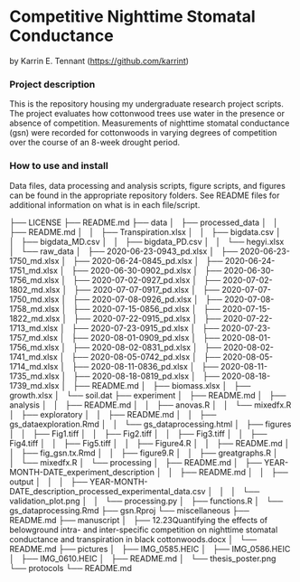 # Competitive Nighttime Stomatal Conductance
by Karrin E. Tennant (https://github.com/karrint)

### Project description
This is the repository housing my undergraduate research project scripts. The project evaluates how cottonwood trees use water in the presence or absence of competition. Measurements of nighttime stomatal conductance (gsn) were recorded for cottonwoods in varying degrees of competition over the course of an 8-week drought period.

### How to use and install
Data files, data processing and analysis scripts, figure scripts, and figures can be found in the appropriate repository folders. See README files for additional information on what is in each file/script.

├── LICENSE
├── README.md
├── data
│   ├── processed_data
│   │   ├── README.md
│   │   ├── Transpiration.xlsx
│   │   ├── bigdata.csv
│   │   ├── bigdata_MD.csv
│   │   ├── bigdata_PD.csv
│   │   └── hegyi.xlsx
│   └── raw_data
│       ├── 2020-06-23-0943_pd.xlsx
│       ├── 2020-06-23-1750_md.xlsx
│       ├── 2020-06-24-0845_pd.xlsx
│       ├── 2020-06-24-1751_md.xlsx
│       ├── 2020-06-30-0902_pd.xlsx
│       ├── 2020-06-30-1756_md.xlsx
│       ├── 2020-07-02-0927_pd.xlsx
│       ├── 2020-07-02-1802_md.xlsx
│       ├── 2020-07-07-0917_pd.xlsx
│       ├── 2020-07-07-1750_md.xlsx
│       ├── 2020-07-08-0926_pd.xlsx
│       ├── 2020-07-08-1758_md.xlsx
│       ├── 2020-07-15-0856_pd.xlsx
│       ├── 2020-07-15-1822_md.xlsx
│       ├── 2020-07-22-0915_pd.xlsx
│       ├── 2020-07-22-1713_md.xlsx
│       ├── 2020-07-23-0915_pd.xlsx
│       ├── 2020-07-23-1757_md.xlsx
│       ├── 2020-08-01-0909_pd.xlsx
│       ├── 2020-08-01-1756_md.xlsx
│       ├── 2020-08-02-0831_pd.xlsx
│       ├── 2020-08-02-1741_md.xlsx
│       ├── 2020-08-05-0742_pd.xlsx
│       ├── 2020-08-05-1714_md.xlsx
│       ├── 2020-08-11-0836_pd.xlsx
│       ├── 2020-08-11-1735_md.xlsx
│       ├── 2020-08-18-0819_pd.xlsx
│       ├── 2020-08-18-1739_md.xlsx
│       ├── README.md
│       ├── biomass.xlsx
│       ├── growth.xlsx
│       └── soil.dat
├── experiment
│   ├── README.md
│   ├── analysis
│   │   ├── README.md
│   │   ├── anovas.R
│   │   └── mixedfx.R
│   ├── exploratory
│   │   ├── README.md
│   │   ├── gs_dataexploration.Rmd
│   │   └── gs_dataprocessing.html
│   ├── figures
│   │   ├── Fig1.tiff
│   │   ├── Fig2.tiff
│   │   ├── Fig3.tiff
│   │   ├── Fig4.tiff
│   │   ├── Fig5.tiff
│   │   ├── Figure4.R
│   │   ├── README.md
│   │   ├── fig_gsn.tx.Rmd
│   │   ├── figure9.R
│   │   ├── greatgraphs.R
│   │   └── mixedfx.R
│   └── processing
│       ├── README.md
│       ├── YEAR-MONTH-DATE_experiment_description
│       │   ├── README.md
│       │   ├── output
│       │   │   ├── YEAR-MONTH-DATE_description_processed_experimental_data.csv
│       │   │   └── validation_plot.png
│       │   └── processing.py
│       ├── functions.R
│       └── gs_dataprocessing.Rmd
├── gsn.Rproj
└── miscellaneous
    ├── README.md
    ├── manuscript
    │   ├── 12.23Quantifying the effects of belowground intra- and inter-specific competition on nighttime stomatal conductance and transpiration in black cottonwoods.docx
    │   └── README.md
    ├── pictures
    │   ├── IMG_0585.HEIC
    │   ├── IMG_0586.HEIC
    │   ├── IMG_0610.HEIC
    │   ├── README.md
    │   └── thesis_poster.png
    └── protocols
        └── README.md
